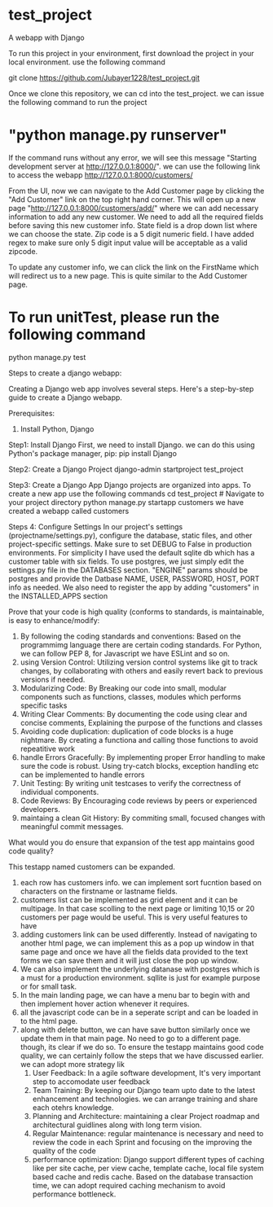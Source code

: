 # test_project
A webapp with Django

To run this project in your environment, first download the project in your local environment. use the following command

git clone https://github.com/Jubayer1228/test_project.git

Once we clone this repository, we can cd into the test_project.  we can issue the following command to run the project

# "python manage.py runserver"
If the command runs without any error, we will see this message "Starting development server at http://127.0.0.1:8000/". we can use the following link to access the webapp
http://127.0.0.1:8000/customers/

From the UI, now we can navigate to the Add Customer page by clicking the "Add Customer" link on the top right hand corner. This will open up a new page
"http://127.0.0.1:8000/customers/add/" where we can add necessary information to add any new customer.
We need to add all the required fields before saving this new customer info. State field is a drop down list where we can choose the state. Zip code is a 5 digit numeric field. I have added regex to make sure only 5 digit input value will be acceptable as a valid zipcode.

To update any customer info, we can click the link on the FirstName which will redirect us to a new page. This is quite similar to the Add Customer page. 


# To run unitTest, please run the following command

python manage.py test


Steps to create a django webapp:

Creating a Django web app involves several steps. Here's a step-by-step guide to create a Django webapp.

Prerequisites:
1. Install Python, Django

Step1: Install Django
First, we need to install Django. we can do this using Python's package manager, pip:
pip install Django

Step2: Create a Django Project
django-admin startproject test_project

Step3: Create a Django App
Django projects are organized into apps. To create a new app use the following commands
cd test_project  # Navigate to your project directory
python manage.py startapp customers
we have created a webapp called customers 

Steps 4: Configure Settings
In our project's settings (projectname/settings.py), configure the database, static files, and other project-specific settings. Make sure to set DEBUG to False in production environments. For simplicity I have used the default sqlite db which has a customer table with six fields. To use postgres, we just simply edit the settings.py file in the DATABASES section. "ENGINE" params should be postgres and provide the Datbase NAME, USER, PASSWORD, HOST, PORT info as needed. We also need to register the app by adding "customers" in the INSTALLED_APPS section






Prove that your code is high quality (conforms to standards, is maintainable, is easy to enhance/modify:


1. By following the coding standards and conventions:
   Based on the programmimg language there are certain coding standards. For Python, we can follow PEP 8, for 
   Javascript we have ESLint and so on.
2. using Version Control:
   Utilizing version control systems like git to track changes, by collaborating with others and easily revert back 
   to previous versions if needed.
3. Modularizing Code:
   By Breaking our code into small, modular components such as functions, classes, modules which performs specific 
   tasks
4. Writing Clear Comments:
   By documenting the code using clear and concise comments, Explaining the purpose of the functions and classes
5. Avoiding code duplication:
   duplication of code blocks is a huge nightmare. By creating a functiona and calling those functions to avoid 
   repeatitive work
6. handle Errors Gracefully:
   By implementing proper Error handling to make sure the code is robust. Using try-catch blocks, exception handling 
   etc can be implemented to handle errors
7. Unit Testing:
   By writing unit testcases to verify the correctness of individual components.
8. Code Reviews:
   By Encouraging code reviews by peers or experienced developers.
9. maintaing a clean Git History:
    By commiting small, focused changes with meaningful commit messages.



What would you do ensure that expansion of the test app maintains good code quality?

This testapp named customers can be expanded.
1. each row has customers info. we can implement sort fucntion based on characters on the firstname or lastname fields.
2. customers list can be implemented as grid element and it can be multipage. In that case scolling to the next page or 
   limiting 10,15 or 20 customers per page would be useful. This is very useful features to have
3. adding customers link can be used differently. Instead of navigating to another html page, we can implement this as a pop 
   up window in that same page and once we have all the fields data provided to the text forms we can save them and it will 
   just close the pop up window.
4. We can also implement the underlying datanase with postgres which is a must for a production environment. sqllite is just 
   for example purpose or for small task.
5. In the main landing page, we can have a menu bar to begin with and then implement hover action whenever it requires.
6. all the javascript code can be in a seperate script and can be loaded in to the html page.
7. along with delete button, we can have save button similarly once we update them in that main page. No need to go to a 
   different page. though, its clear if we do so.
To ensure the testapp maintains good code quality, we can certainly follow the steps that we have discussed earlier.
we can adopt more strategy lik
   1. User Feedback: In a agile software development, It's very important step to accomodate user feedback
   2. Team Training: By keeping our Django team upto date to the latest enhancement and technologies. we can arrange 
      training and share each otehrs knowledge.
   3. Planning and Architecture: maintaining a clear Project roadmap and architectural guidlines along with long term vision.
   4. Regular Maintenance: regular maintenance is necessary and need to review the code in each Sprint and focusing on the 
      improving the quality of the code
   5. performance optimization: Django support different types of caching like per site cache, per view cache, template 
      cache, local file system based cache and redis cache. Based on the database transaction time, we can adopt required 
      caching mechanism to avoid performance bottleneck.
